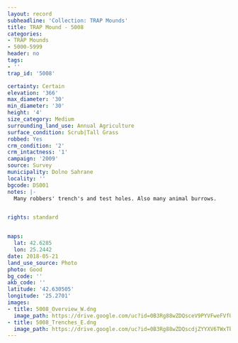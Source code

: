 ```yaml
---
layout: record
subheadline: 'Collection: TRAP Mounds'
title: TRAP Mound - 5008
categories:
- TRAP Mounds
- 5000-5999
header: no
tags:
- ''
trap_id: '5008'

certainty: Certain
elevation: '366'
max_diameter: '30'
min_diameter: '30'
height: '4'
size_category: Medium
surrounding_land_use: Annual Agriculture
surface_condition: Scrub|Tall Grass
robbed: Yes
crm_condition: '2'
crm_intactness: '1'
campaign: '2009'
source: Survey
municipality: Dolno Sahrane
locality: ''
bgcode: DS001
notes: |-
  Many robbers' trench's and test holes. Also many animal burrows.


rights: standard


maps:
  lat: 42.6285
  lon: 25.2442
date: 2018-05-21
land_use_source: Photo
photo: Good
bg_code: ''
akb_code: ''
latitude: '42.630505'
longitude: '25.2701'
images:
- title: 5008_Overview_W.dng
  image_path: https://drive.google.com/uc?id=0B3Rg88wZDQsceV9PYVFweFVfUWs
- title: 5008_Trenches_E.dng
  image_path: https://drive.google.com/uc?id=0B3Rg88wZDQscdjZYYXV6TWxTbkk
---
```

